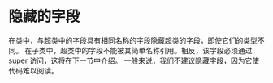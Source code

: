 # 隐藏的字段

在类中，与超类中的字段具有相同名称的字段隐藏超类的字段，即使它们的类型不同。
在子类中，超类中的字段不能被其简单名称引用。相反，该字段必须通过 super 访问，这将在下一节中介绍。
一般来说，我们不建议隐藏字段，因为它使代码难以阅读。
